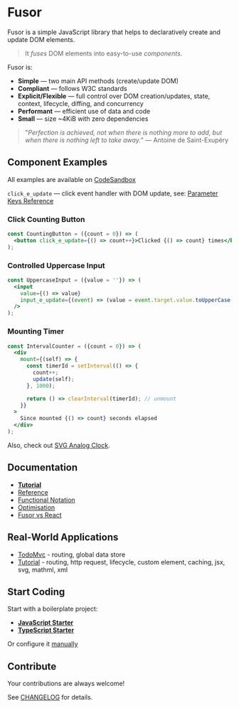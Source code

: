 # Fusor

Fusor is a simple JavaScript library that helps to declaratively create and update DOM elements.

> It _fuses_ DOM elements into easy-to-use _components_.

Fusor is:

- **Simple** ― two main API methods (create/update DOM)
- **Compliant** ― follows W3C standards
- **Explicit/Flexible** ― full control over DOM creation/updates, state, context, lifecycle, diffing, and concurrency
- **Performant** ― efficient use of data and code
- **Small** ― size ~4KiB with zero dependencies

> "_Perfection is achieved, not when there is nothing more to add, but when there is nothing left to take away._" ― Antoine de Saint-Exupéry

## Component Examples

All examples are available on [CodeSandbox](https://codesandbox.io/p/sandbox/4m7r37?file=%2Fsrc%2Fapp.jsx)

`click_e_update` ― click event handler with DOM update, see: [Parameter Keys Reference](docs/reference.md#parameter-keys)

### Click Counting Button

```jsx
const CountingButton = ({count = 0}) => (
  <button click_e_update={() => count++}>Clicked {() => count} times</button>
);
```

### Controlled Uppercase Input

```jsx
const UppercaseInput = ({value = ''}) => (
  <input
    value={() => value}
    input_e_update={(event) => (value = event.target.value.toUpperCase())}
  />
);
```

### Mounting Timer

```jsx
const IntervalCounter = ({count = 0}) => (
  <div
    mount={(self) => {
      const timerId = setInterval(() => {
        count++;
        update(self);
      }, 1000);

      return () => clearInterval(timerId); // unmount
    }}
  >
    Since mounted {() => count} seconds elapsed
  </div>
);
```

Also, check out [SVG Analog Clock](https://codesandbox.io/p/sandbox/fusor-analog-clock-jsx-hqs5x9?file=%2Fsrc%2Findex.tsx).

## Documentation

- [**Tutorial**](docs/tutorial.md)
- [Reference](docs/reference.md)
- [Functional Notation](docs/functional-notation.md)
- [Optimisation](docs/optimisation.md)
- [Fusor vs React](docs/fusor-vs-react.md)

## Real-World Applications

- [TodoMvc](https://github.com/fusorjs/todomvc) - routing, global data store
- [Tutorial](https://github.com/fusorjs/tutorial) - routing, http request, lifecycle, custom element, caching, jsx, svg, mathml, xml

## Start Coding

Start with a boilerplate project:

- [**JavaScript Starter**](https://github.com/fusorjs/dom-starter-jsx-webpack)
- [**TypeScript Starter**](https://github.com/fusorjs/dom-starter-tsx-webpack)

Or configure it [manually](docs/reference.md#install)

## Contribute

Your contributions are always welcome!

See [CHANGELOG](CHANGELOG.md) for details.
